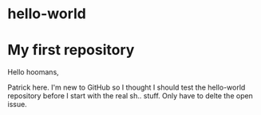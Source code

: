 # hello-world
My first repository
==========================

Hello hoomans,

Patrick here. I'm new to GitHub so I thought I should test the hello-world repository before I start with the real sh.. stuff.
Only have to delte the open issue.
